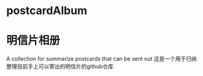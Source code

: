 # postcardAlbum 
# 明信片相册
A collection for summarize postcards that can be sent out
这是一个用于归纳整理目前手上可以寄出的明信片的github仓库
